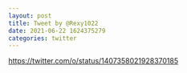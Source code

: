 ```yaml
--- 
layout: post 
title: Tweet by @Rexy1022 
date: 2021-06-22 1624375279 
categories: twitter 
--- 
```

https://twitter.com/o/status/1407358021928370185